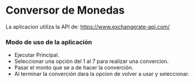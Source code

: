 # Conversor de Monedas
La aplicacion utiliza la API de: https://www.exchangerate-api.com/
### Modo de uso de la aplicación
- Ejecutar Principal.
- Seleccionar una opción del 1 al 7 para realizar una convercion.
- Pasar el monto que se a de hacer la converción.
- Al terminar la converción dara la opcion de volver a usar y seleccionar.
